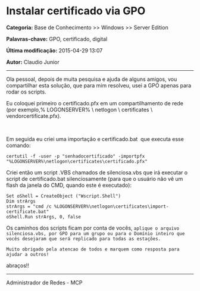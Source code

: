 # Instalar certificado via GPO

**Categoria:** Base de Conhecimento >> Windows >> Server Edition

**Palavras-chave:** GPO, certificado, digital‏

**Última modificação:** 2015-04-29 13:07

**Autor:** Claudio Junior

---

<p>Ola pessoal, depois de muita pesquisa e ajuda de alguns amigos, vou compartilhar esta solução, que para mim resolveu, usei a GPO apenas para rodar os scripts.</p>
<p>Eu coloquei primeiro o certificado.pfx em um compartilhamento de rede (por exemplo,% LOGONSERVER% \ netlogon \ certificates \ vendorcertificate.pfx).</p>
<p> </p>
<p>Em seguida eu criei uma importação e certificado.bat  que executa esse comando:</p>
<p><code>certutil -f -user -p "senhadocertificado" -importpfx "%LOGONSERVER%\netlogon\certificates\certificado.pfx"</code></p>
<p>Criei então um script .VBS chamados de silenciosa.vbs que irá executar o script de certificado.bat silenciosamente (para que o usuário não vê um flash da janela do CMD, quando este é executado):</p>
<p><code>Set oShell = CreateObject ("Wscript.Shell") <br />Dim strArgs <br />strArgs = "cmd /c %LOGONSERVER%\netlogon\certificates\import-certificate.bat" <br />oShell.Run strArgs, 0, false</code></p>
<p>Os caminhos dos scripts ficam por conta de vocês, <code>aplique o arquivo silenciosa.vbs, por GPO para um grupo ou para o Domínio inteiro que vocês desejaram que será replicado para todas as estações. <br /></code></p>
<p><code>Muito obrigado pela atencao de todos e marquem como resposta para ajudar a outros!</code></p>
<p>abraços!!<code><br /></code></p>
<hr class="ecxsig" />
<p>Administrador de Redes - MCP</p>